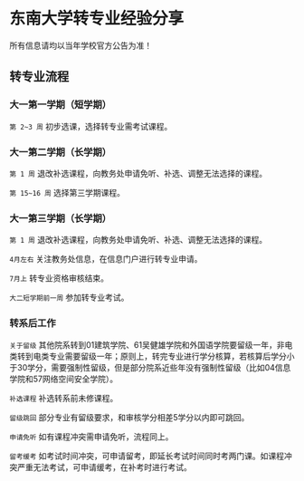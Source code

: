 # 东南大学转专业经验分享

所有信息请均以当年学校官方公告为准！

## 转专业流程

### 大一第一学期（短学期）

`第 2~3 周` 初步选课，选择转专业需考试课程。

### 大一第二学期（长学期）

`第 1 周` 退改补选课程，向教务处申请免听、补选、调整无法选择的课程。

`第 15~16 周` 选择第三学期课程。

### 大一第三学期（长学期）

`第 1 周` 退改补选课程，向教务处申请免听、补选、调整无法选择的课程。

`4月左右` 关注教务处信息，在信息门户进行转专业申请。

`7月上` 转专业资格审核结束。

`大二短学期前一周` 参加转专业考试。

### 转系后工作
`关于留级` 其他院系转到01建筑学院、61吴健雄学院和外国语学院要留级一年，非电类转到电类专业需要留级一年；原则上，转完专业进行学分核算，若核算后学分小于30学分，需要强制性留级，但是部分院系近些年没有强制性留级（比如04信息学院和57网络空间安全学院）。

`补选课程` 补选转系前未修课程。

`留级跳回` 部分专业有留级要求，和审核学分相差5学分以内即可跳回。

`申请免听` 如有课程冲突需申请免听，流程同上。

`留考缓考` 如考试时间冲突，可申请留考，即延长考试时间同时考两门课。如课程冲突严重无法考试，可申请缓考，在补考时进行考试。
